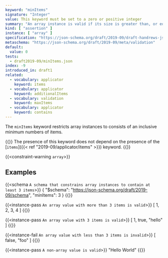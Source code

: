 ```yaml
---
keyword: "minItems"
signature: "Integer"
value: This keyword must be set to a zero or positive integer
summary: "An array instance is valid if its size is greater than, or equal to, the value of this keyword."
kind: [ "assertion" ]
instance: [ "array" ]
specification: "https://json-schema.org/draft/2019-09/draft-handrews-json-schema-validation-02#rfc.section.6.4.2"
metaschema: "https://json-schema.org/draft/2019-09/meta/validation"
default:
  value: 0
tests:
  - draft2019-09/minItems.json
index: -9
introduced_in: draft1
related:
  - vocabulary: applicator
    keyword: items
  - vocabulary: applicator
    keyword: additionalItems
  - vocabulary: validation
    keyword: maxItems
  - vocabulary: applicator
    keyword: contains
---
```


The `minItems` keyword restricts array instances to consists of an inclusive
minimum numbers of items.

{{<common-pitfall>}} The presence of this keyword does not depend on the
presence of the [`items`]({{< ref "2019-09/applicator/items" >}}) keyword.
{{</common-pitfall>}}

{{<constraint-warning `array`>}}

## Examples

{{<schema `A schema that constrains array instances to contain at least 3 items`>}}
{
  "$schema": "https://json-schema.org/draft/2019-09/schema",
  "minItems": 3
}
{{</schema>}}

{{<instance-pass `An array value with more than 3 items is valid`>}}
[ 1, 2, 3, 4 ]
{{</instance-pass>}}

{{<instance-pass `An array value with 3 items is valid`>}}
[ 1, true, "hello" ]
{{</instance-pass>}}

{{<instance-fail `An array value with less than 3 items is invalid`>}}
[ false, "foo" ]
{{</instance-fail>}}

{{<instance-pass `A non-array value is valid`>}}
"Hello World"
{{</instance-pass>}}
